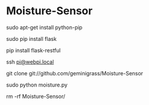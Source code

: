 # Moisture-Sensor

sudo apt-get install python-pip

sudo pip install flask

pip install flask-restful

ssh pi@webpi.local


git clone git://github.com/geminigrass/Moisture-Sensor

sudo python moisture.py

rm -rf Moisture-Sensor/
